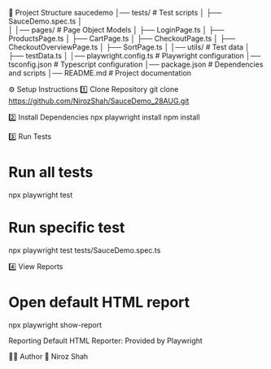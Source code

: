 
📂 Project Structure
saucedemo
│── tests/                # Test scripts
│   ├── SauceDemo.spec.ts
│   
│
│── pages/                # Page Object Models
│   ├── LoginPage.ts
│   ├── ProductsPage.ts
│   ├── CartPage.ts
│   ├── CheckoutPage.ts
│   ├── CheckoutOverviewPage.ts
│   ├── SortPage.ts
│
│── utils/             # Test data
│   ├── testData.ts
│
│── playwright.config.ts  # Playwright configuration
│── tsconfig.json        # Typescript configuration
│── package.json          # Dependencies and scripts
│── README.md             # Project documentation

⚙️ Setup Instructions
1️⃣ Clone Repository
git clone https://github.com/NirozShah/SauceDemo_28AUG.git


2️⃣ Install Dependencies
npx playwright install
npm install

3️⃣ Run Tests
# Run all tests
npx playwright test

# Run specific test
npx playwright test tests/SauceDemo.spec.ts

4️⃣ View Reports
# Open default HTML report
npx playwright show-report

Reporting
Default HTML Reporter: Provided by Playwright

🧑‍💻 Author
👤 Niroz Shah

